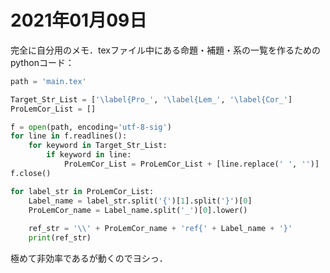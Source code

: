 # 2021年01月09日 


完全に自分用のメモ．texファイル中にある命題・補題・系の一覧を作るためのpythonコード：


```python
path = 'main.tex'

Target_Str_List = ['\label{Pro_', '\label{Lem_', '\label{Cor_']
ProLemCor_List = []

f = open(path, encoding='utf-8-sig')
for line in f.readlines():
    for keyword in Target_Str_List:
        if keyword in line:
            ProLemCor_List = ProLemCor_List + [line.replace(' ', '')]
f.close()

for label_str in ProLemCor_List:
    Label_name = label_str.split('{')[1].split('}')[0]
    ProLemCor_name = Label_name.split('_')[0].lower()
    
    ref_str = '\\' + ProLemCor_name + 'ref{' + Label_name + '}'
    print(ref_str)

```

極めて非効率であるが動くのでヨシっ．